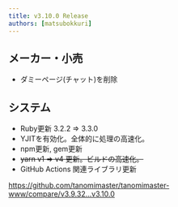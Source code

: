 ```yaml
---
title: v3.10.0 Release
authors: [matsubokkuri]
---
```


<!-- truncate -->

## メーカー・小売

- ダミーページ(チャット)を削除

## システム

- Ruby更新 3.2.2 => 3.3.0
- YJITを有効化。全体的に処理の高速化。
- npm更新, gem更新
- ~~yarn v1 => v4 更新。ビルドの高速化。~~
- GitHub Actions 関連ライブラリ更新

https://github.com/tanomimaster/tanomimaster-www/compare/v3.9.32...v3.10.0

